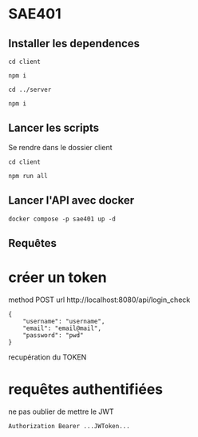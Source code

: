 # SAE401

## Installer les dependences

```
cd client

npm i 

cd ../server

npm i
```

## Lancer les scripts

Se rendre dans le dossier client

```
cd client

npm run all
```

## Lancer l'API avec docker

```
docker compose -p sae401 up -d
```

## Requêtes

# créer un token

method POST url http://localhost:8080/api/login_check
```
{
    "username": "username",
    "email": "email@mail",
    "password": "pwd"
}
```
recupération du TOKEN

# requêtes authentifiées

ne pas oublier de mettre le JWT
```
Authorization Bearer ...JWToken...
```